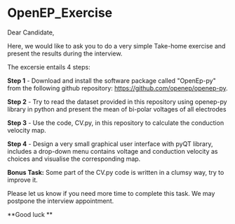 # OpenEP_Exercise

Dear Candidate,

Here, we would like to ask you to do a very simple Take-home exercise and present the results during the interview. 

The excersie entails 4 steps:

**Step 1** - Download and install the software package called "OpenEp-py" from the following github repository:
         https://github.com/openep/openep-py. 
         
**Step 2** - Try to read the dataset provided in this repository using openep-py library in python and present the mean of bi-polar voltages of all 
             electrodes  

**Step 3** - Use the code, CV.py, in this repository to calculate the conduction velocity map.

**Step 4** - Design a very small graphical user interface with pyQT library, includes a drop-down menu contains voltage and conduction velocity as                  choices and visualise the corresponding map.

**Bonus Task:** Some part of the CV.py code is written in a clumsy way, try to improve it. 

Please let us know if you need more time to complete this task. We may postpone the interview appointment.

**Good luck **



        
